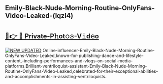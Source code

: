 ## Emily-Black-Nude-Morning-Routine-OnlyFans-Video-Leaked-(lqzl4)


# <h2><a href="https://mediaupload.pro?-19M">🔗👉 🔴 Private-P𝚑ot𝚘𝚜-V𝚒d𝚎o</a></h2>

[![NEW UPDATED](https://i.imgur.com/0qMVB7G.gif)](https://mediaupload.pro?-19M)
Online-influencer-Emily-Black-Nude-Morning-Routine-OnlyFans-Video-Leaked,known-for-publishing-dance-and-lifestyle-content,-including-performances-and-vlogs-on-social-media-platforms.Brilliant-ventriloquist-assistant-Emily-Black-Nude-Morning-Routine-OnlyFans-Video-Leaked,celebrated-for-their-exceptional-abilities-and-accomplishments-in-assisting-ventriloquists.  